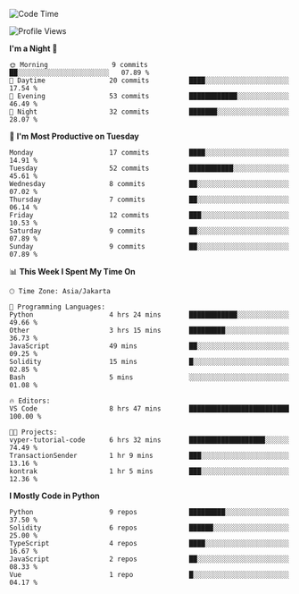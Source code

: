 <!--START_SECTION:waka-->
![Code Time](http://img.shields.io/badge/Code%20Time-1%2C469%20hrs%204%20mins-blue)

![Profile Views](http://img.shields.io/badge/Profile%20Views-4-blue)

**I'm a Night 🦉** 

```text
🌞 Morning                9 commits           ██░░░░░░░░░░░░░░░░░░░░░░░   07.89 % 
🌆 Daytime                20 commits          ████░░░░░░░░░░░░░░░░░░░░░   17.54 % 
🌃 Evening                53 commits          ████████████░░░░░░░░░░░░░   46.49 % 
🌙 Night                  32 commits          ███████░░░░░░░░░░░░░░░░░░   28.07 % 
```
📅 **I'm Most Productive on Tuesday** 

```text
Monday                   17 commits          ████░░░░░░░░░░░░░░░░░░░░░   14.91 % 
Tuesday                  52 commits          ███████████░░░░░░░░░░░░░░   45.61 % 
Wednesday                8 commits           ██░░░░░░░░░░░░░░░░░░░░░░░   07.02 % 
Thursday                 7 commits           ██░░░░░░░░░░░░░░░░░░░░░░░   06.14 % 
Friday                   12 commits          ███░░░░░░░░░░░░░░░░░░░░░░   10.53 % 
Saturday                 9 commits           ██░░░░░░░░░░░░░░░░░░░░░░░   07.89 % 
Sunday                   9 commits           ██░░░░░░░░░░░░░░░░░░░░░░░   07.89 % 
```


📊 **This Week I Spent My Time On** 

```text
🕑︎ Time Zone: Asia/Jakarta

💬 Programming Languages: 
Python                   4 hrs 24 mins       ████████████░░░░░░░░░░░░░   49.66 % 
Other                    3 hrs 15 mins       █████████░░░░░░░░░░░░░░░░   36.73 % 
JavaScript               49 mins             ██░░░░░░░░░░░░░░░░░░░░░░░   09.25 % 
Solidity                 15 mins             █░░░░░░░░░░░░░░░░░░░░░░░░   02.85 % 
Bash                     5 mins              ░░░░░░░░░░░░░░░░░░░░░░░░░   01.08 % 

🔥 Editors: 
VS Code                  8 hrs 47 mins       █████████████████████████   100.00 % 

🐱‍💻 Projects: 
vyper-tutorial-code      6 hrs 32 mins       ███████████████████░░░░░░   74.49 % 
TransactionSender        1 hr 9 mins         ███░░░░░░░░░░░░░░░░░░░░░░   13.16 % 
kontrak                  1 hr 5 mins         ███░░░░░░░░░░░░░░░░░░░░░░   12.36 % 
```

**I Mostly Code in Python** 

```text
Python                   9 repos             █████████░░░░░░░░░░░░░░░░   37.50 % 
Solidity                 6 repos             ██████░░░░░░░░░░░░░░░░░░░   25.00 % 
TypeScript               4 repos             ████░░░░░░░░░░░░░░░░░░░░░   16.67 % 
JavaScript               2 repos             ██░░░░░░░░░░░░░░░░░░░░░░░   08.33 % 
Vue                      1 repo              █░░░░░░░░░░░░░░░░░░░░░░░░   04.17 % 
```




<!--END_SECTION:waka-->
